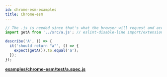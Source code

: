 ```yaml
---
id: chrome-esm-examples
title: Chrome-esm
---
```


```javascript
// The .js is needed since that's what the browser will request and according to spec
import getA from '../src/a.js'; // eslint-disable-line import/extensions

describe('A', () => {
  it('should return "a"', () => {
    expect(getA()).to.equal('a');
  });
});
```

**[examples/chrome-esm/test/a.spec.js](https://github.com/qlik-oss/after-work.js/tree/master/examples/chrome-esm/test/a.spec.js)**


